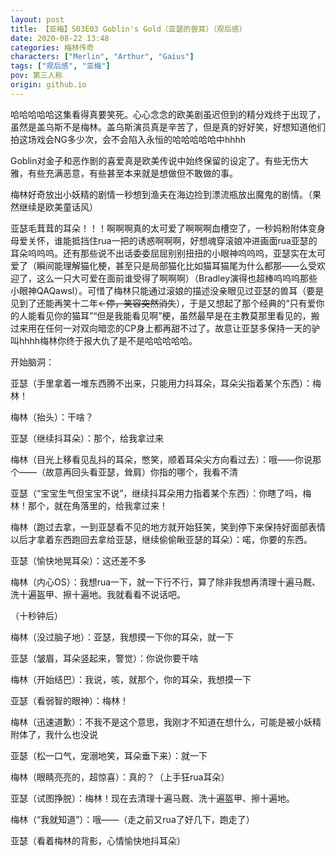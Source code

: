 ```yaml
---
layout: post
title: 【亚梅】S03E03 Goblin's Gold（亚瑟的兽耳）（观后感）
date: 2020-08-22 13:48
categories: 梅林传奇
characters: ["Merlin", "Arthur", "Gaius"]
tags: ["观后感", "亚梅"]
pov: 第三人称
origin: github.io
---
```


哈哈哈哈哈这集看得真要笑死。心心念念的欧美剧虽迟但到的精分戏终于出现了，虽然是盖乌斯不是梅林。盖乌斯演员真是辛苦了，但是真的好好笑，好想知道他们拍这场戏会NG多少次，会不会陷入永恒的哈哈哈哈哈中hhhh

Goblin对金子和恶作剧的喜爱真是欧美传说中始终保留的设定了。有些无伤大雅，有些充满恶意，有些甚至本来就是想做但不敢做的事。

梅林好奇放出小妖精的剧情一秒想到渔夫在海边捡到漂流瓶放出魔鬼的剧情。（果然继续是欧美童话风）

亚瑟毛茸茸的耳朵！！！啊啊啊真的太可爱了啊啊啊血槽空了，一秒妈粉附体变身母爱关怀，谁能抵挡住rua一把的诱惑啊啊啊，好想魂穿滚娘冲进画面rua亚瑟的耳朵呜呜呜。还有那些说不出话委委屈屈别别扭扭的小眼神呜呜呜，亚瑟实在太可爱了（瞬间能理解猫化梗，甚至只是局部猫化比如猫耳猫尾为什么都那——么受欢迎了，这么一只大可爱在面前谁受得了啊啊啊）（Bradley演得也超棒呜呜呜那些小眼神QAQawsl）。可惜了梅林只能通过滚娘的描述没亲眼见过亚瑟的兽耳（要是见到了还能再笑十二年←~~停，笑容突然消失~~），于是又想起了那个经典的“只有爱你的人能看见你的猫耳”“但是我能看见啊”梗，虽然最早是在主教莫那里看见的，搬过来用在任何一对双向暗恋的CP身上都再甜不过了。故意让亚瑟多保持一天的驴叫hhhh梅林你终于报大仇了是不是哈哈哈哈哈。



开始脑洞：

亚瑟（手里拿着一堆东西腾不出来，只能用力抖耳朵，耳朵尖指着某个东西）：梅林！

梅林（抬头）：干啥？

亚瑟（继续抖耳朵）：那个，给我拿过来

梅林（目光上移看见乱抖的耳朵，憋笑，顺着耳朵尖方向看过去）：哦——你说那个——（故意再回头看亚瑟，耸肩）你指的哪个，我看不清

亚瑟（“宝宝生气但宝宝不说”，继续抖耳朵用力指着某个东西）：你瞎了吗，梅林！那个，就在角落里的，给我拿过来！

梅林（跑过去拿，一到亚瑟看不见的地方就开始狂笑，笑到停下来保持好面部表情以后才拿着东西跑回去拿给亚瑟，继续偷偷瞅亚瑟的耳朵）：喏，你要的东西。

亚瑟（愉快地晃耳朵）：这还差不多

梅林（内心OS）：我想rua一下，就一下行不行，算了除非我想再清理十遍马厩、洗十遍盔甲、擦十遍地。我就看看不说话吧。

（十秒钟后）

梅林（没过脑子地）：亚瑟，我想摸一下你的耳朵，就一下

亚瑟（皱眉，耳朵竖起来，警觉）：你说你要干啥

梅林（开始结巴）：我说，咳，就那个，你的耳朵，我想摸一下

亚瑟（看弱智的眼神）：梅林！

梅林（迅速道歉）：不我不是这个意思，我刚才不知道在想什么，可能是被小妖精附体了，我什么也没说

亚瑟（松一口气，宠溺地笑，耳朵垂下来）：就一下

梅林（眼睛亮亮的，超惊喜）：真的？（上手狂rua耳朵）

亚瑟（试图挣脱）：梅林！现在去清理十遍马厩、洗十遍盔甲、擦十遍地。

梅林（“我就知道”）：哦——（走之前又rua了好几下，跑走了）

亚瑟（看着梅林的背影，心情愉快地抖耳朵）